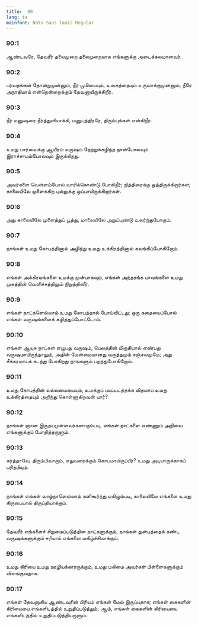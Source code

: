 ```yaml
---
title:  90
lang: ta
mainfont: Noto Sans Tamil Regular
---
```


###  90:1

ஆண்டவரே, தேவரீர் தலைமுறை தலைமுறையாக எங்களுக்கு அடைக்கலமானவர்.

###  90:2

பர்வதங்கள் தோன்றுமுன்னும், நீர் பூமியையும், உலகத்தையும் உருவாக்குமுன்னும், நீரே அநாதியாய் என்றென்றைக்கும் தேவனாயிருக்கிறீர்.

###  90:3

நீர் மனுஷரை நீர்த்துளியாக்கி, மனுபுத்திரரே, திரும்புங்கள் என்கிறீர்.

###  90:4

உமது பார்வைக்கு ஆயிரம் வருஷம் நேற்றுக்கழிந்த நாள்போலவும் இராச்சாமம்போலவும் இருக்கிறது.

###  90:5

அவர்களை வெள்ளம்போல் வாரிக்கொண்டு போகிறீர்; நித்திரைக்கு ஒத்திருக்கிறார்கள்; காலையிலே முளைக்கிற புல்லுக்கு ஒப்பாயிருக்கிறார்கள்.

###  90:6

அது காலையிலே முளைத்துப் பூத்து, மாலையிலே அறுப்புண்டு உலர்ந்துபோகும்.

###  90:7

நாங்கள் உமது கோபத்தினால் அழிந்து உமது உக்கிரத்தினால் கலங்கிப்போகிறோம்.

###  90:8

எங்கள் அக்கிரமங்களை உமக்கு முன்பாகவும், எங்கள் அந்தரங்க பாவங்களை உமது முகத்தின் வெளிச்சத்திலும் நிறுத்தினீர்.

###  90:9

எங்கள் நாட்களெல்லாம் உமது கோபத்தால் போய்விட்டது; ஒரு கதையைப்போல் எங்கள் வருஷங்களைக் கழித்துப்போட்டோம்.

###  90:10

எங்கள் ஆயுசு நாட்கள் எழுபது வருஷம், பெலத்தின் மிகுதியால் எண்பது வருஷமாயிருந்தாலும், அதின் மேன்மையானது வருத்தமும் சஞ்சலமுமே; அது சீக்கரமாய்க் கடந்து போகிறது நாங்களும் பறந்துபோகிறோம்.

###  90:11

உமது கோபத்தின் வல்லமையையும், உமக்குப் பயப்படத்தக்க விதமாய் உமது உக்கிரத்தையும் அறிந்து கொள்ளுகிறவன் யார்?

###  90:12

நாங்கள் ஞான இருதயமுள்ளவர்களாகும்படி, எங்கள் நாட்களை எண்ணும் அறிவை எங்களுக்குப் போதித்தருளும்.

###  90:13

கர்த்தாவே, திரும்பிவாரும், எதுவரைக்கும் கோபமாயிருப்பீர்? உமது அடியாருக்காகப் பரிதபியும்.

###  90:14

நாங்கள் எங்கள் வாழ்நாளெல்லாம் களிகூர்ந்து மகிழும்படி, காலையிலே எங்களை உமது கிருபையால் திருப்தியாக்கும்.

###  90:15

தேவரீர் எங்களைச் சிறுமைப்படுத்தின நாட்களுக்கும், நாங்கள் துன்பத்தைக் கண்ட வருஷங்களுக்கும் சரியாய் எங்களை மகிழ்ச்சியாக்கும்.

###  90:16

உமது கிரியை உமது ஊழியக்காரருக்கும், உமது மகிமை அவர்கள் பிள்ளைகளுக்கும் விளங்குவதாக.

###  90:17

எங்கள் தேவனாகிய ஆண்டவரின் பிரியம் எங்கள் மேல் இருப்பதாக; எங்கள் கைகளின் கிரியையை எங்களிடத்தில் உறுதிப்படுத்தும்; ஆம், எங்கள் கைகளின் கிரியையை எங்களிடத்தில் உறுதிப்படுத்தியருளும்.


